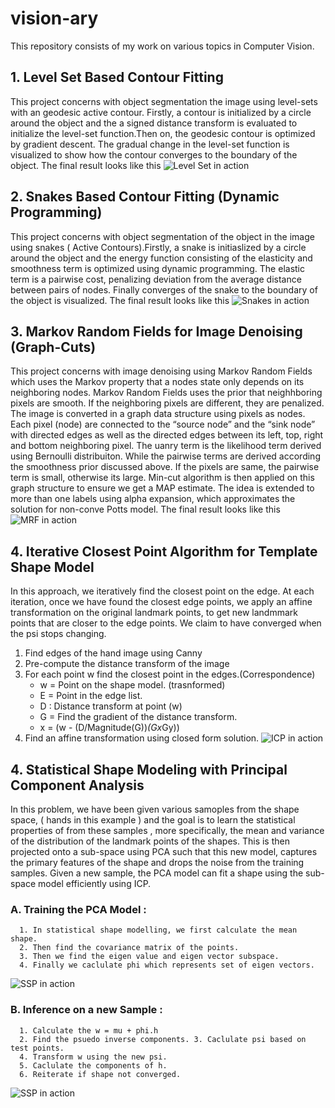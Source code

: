 # vision-ary
This repository consists of my work on various topics in Computer Vision.

## 1. Level Set Based Contour Fitting
This project concerns with object segmentation the image using level-sets with an geodesic active contour. Firstly, a contour is initialized by a circle around the object and the a signed distance transform is evaluated to initialize the level-set function.Then on, the geodesic contour is optimized by gradient descent. The gradual change in the level-set function is visualized to show how the contour converges to the boundary of the object.
The final result looks like this
![Level Set in action](Level-sets.gif)

## 2. Snakes Based Contour Fitting (Dynamic Programming)
This project concerns with object segmentation of the object in the image using snakes ( Active Contours).Firstly, a snake is initiaslized  by a circle around the object and the energy function consisting of the elasticity and smoothness term is optimized using dynamic programming. The elastic term  is a pairwise cost, penalizing deviation from the average distance between pairs of nodes. Finally converges of the snake to the boundary of the object is visualized.
The final result looks like this
![Snakes in action](Snakes-contour.gif)

## 3. Markov Random Fields for Image Denoising (Graph-Cuts)
This project concerns with image denoising using Markov Random Fields which uses the Markov property that a nodes state only depends on its neighboring nodes. Markov Random Fields uses the prior that neighhboring pixels are smooth. If the neighboring pixels are different, they are penalized. The image is converted in a graph data structure using pixels as nodes. Each pixel (node) are connected to the “source node” and the “sink node” with directed edges as well as the directed edges between its left, top, right and bottom neighboring pixel. The uanry term is the likelihood term derived using Bernoulli distribuiton. While the pairwise terms are derived according the smoothness prior discussed above. If the pixels are same, the pairwise term is small, otherwise its large. Min-cut algorithm is then applied on this graph structure to ensure we get a MAP estimate. The idea is extended to more than one labels using alpha expansion, which approximates the solution for non-conve Potts model.
The final result looks like this
![MRF in action](denoise.gif)

## 4. Iterative Closest Point Algorithm for Template Shape Model
In this approach, we iteratively find the closest point on the edge. At each iteration, once we have found the
closest edge points, we apply an affine transformation on the original landmark points, to get new landmmark
points that are closer to the edge points. We claim to have converged when the psi stops changing.

1. Find edges of the hand image using Canny
2. Pre-compute the distance transform of the image
3. For each point w find the closest point in the edges.(Correspondence)
   - w = Point on the shape model. (trasnformed)
   - E = Point in the edge list.
   - D : Distance transform at point (w)
   - G = Find the gradient of the distance transform.
   - x = (w - (D/Magnitude(G))*(Gx*Gy))
4. Find an affine transformation using closed form solution.
![ICP in action](icp.gif)


## 4. Statistical Shape Modeling with Principal Component Analysis
In this problem, we have been given various samoples from the shape space, ( hands in this example ) and the goal is to learn the statistical properties of from these samples , more specifically, the mean and variance of the distribution of the landmark points of the shapes. This is then projected onto a sub-space using PCA such that this new model, captures the primary features of the shape and drops the noise from the training samples. Given a new sample, the PCA model can fit a shape using the sub-space model efficiently using ICP.
   ### A. Training the PCA Model : 
      1. In statistical shape modelling, we first calculate the mean shape. 
      2. Then find the covariance matrix of the points.
      3. Then we find the eigen value and eigen vector subspace.
      4. Finally we caclulate phi which represents set of eigen vectors.
 ![SSP in action](PCA_Shape.png)
   ### B. Inference on a new Sample :
      1. Calculate the w = mu + phi.h
      2. Find the psuedo inverse components. 3. Caclulate psi based on test points.
      4. Transform w using the new psi.
      5. Caclulate the components of h.
      6. Reiterate if shape not converged.
 ![SSP in action](SSP.gif)


